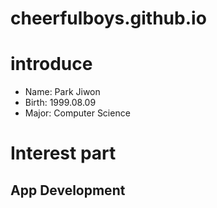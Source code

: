 # cheerfulboys.github.io
# introduce
* Name: Park Jiwon
* Birth: 1999.08.09
* Major: Computer Science

# Interest part
## App Development
